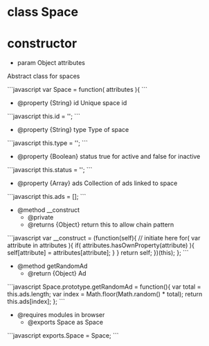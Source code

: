 # class Space

# constructor 

* param Object attributes

<p>Abstract class for spaces</p>
```javascript
var Space = function( attributes ){
```
<ul>
<li>@property {String} id Unique space id</li>
</ul>
```javascript
this.id = '';
```
<ul>
<li>@property {String} type Type of space</li>
</ul>
```javascript
this.type = '';
```
<ul>
<li>@property {Boolean} status true for active and false for inactive</li>
</ul>
```javascript
this.status = '';
```
<ul>
<li>@property {Array} ads Collection of ads linked to space</li>
</ul>
```javascript
this.ads = [];
```
<ul>
<li>@method __construct
<ul><li>@private</li>
<li>@returns {Object} return this to allow chain pattern</li></ul></li>
</ul>
```javascript
var __construct = (function(self){
		// initiate here
		for( var attribute in attributes ){
			if( attributes.hasOwnProperty(attribute) ){
				self[attribute] = attributes[attribute];
			}
		}
		return self;
	})(this);
};
```
<ul>
<li>@method getRandomAd
<ul><li>@return {Object} Ad</li></ul></li>
</ul>
```javascript
Space.prototype.getRandomAd = function(){
		var total = this.ads.length;
		var index = Math.floor(Math.random() * total);
		return this.ads[index];
	};
```
<ul>
<li>@requires modules in browser
<ul><li>@exports Space as Space</li></ul></li>
</ul>
```javascript
exports.Space = Space;
```